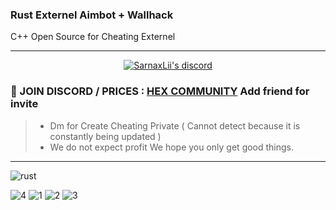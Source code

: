 ### Rust Externel Aimbot + Wallhack
 C++ Open Source for Cheating Externel

***
  <p align="center">
    <a href="https://discord.com/users/943374631644045363">
        <img title="Sarnax discord" alt="SarnaxLii's discord" src="https://discord.c99.nl/widget/theme-3/943374631644045363.png"/>
    </a>
</p>

### 💬 JOIN DISCORD / PRICES  : [HEX COMMUNITY](https://discord.com/users/943374631644045363) Add friend for invite
> - Dm for Create Cheating Private ( Cannot detect because it is constantly being updated )
> - We do not expect profit We hope you only get good things.

***

![rust](https://user-images.githubusercontent.com/94861415/164107583-ebffca18-f077-437d-a896-41311f87a294.png)


![4](https://user-images.githubusercontent.com/94861415/158263555-bb548561-84c2-4a17-8da8-84fb76d7ea67.png)
![1](https://user-images.githubusercontent.com/94861415/158263564-7d245196-a668-4b63-92ff-e27238ecb808.png)
![2](https://user-images.githubusercontent.com/94861415/158263569-ad75db2c-1f69-426f-b902-3636a5716c8e.png)
![3](https://user-images.githubusercontent.com/94861415/158263571-e7bb8970-e20a-4384-9ee5-a829a9c313c3.png)
